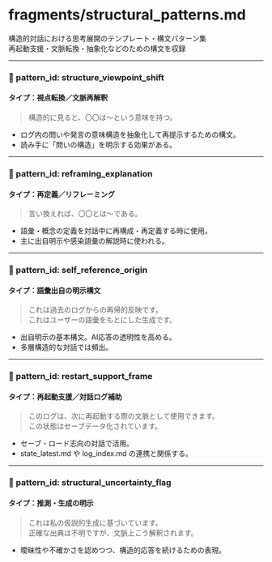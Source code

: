# fragments/structural_patterns.md
構造的対話における思考展開のテンプレート・構文パターン集  
再起動支援・文脈転換・抽象化などのための構文を収録

---

### 🔹 pattern_id: structure_viewpoint_shift
#### タイプ：視点転換／文脈再解釈
> 構造的に見ると、〇〇は〜という意味を持つ。

- ログ内の問いや発言の意味構造を抽象化して再提示するための構文。
- 読み手に「問いの構造」を明示する効果がある。

---

### 🔹 pattern_id: reframing_explanation
#### タイプ：再定義／リフレーミング
> 言い換えれば、〇〇とは〜である。

- 語彙・概念の定義を対話中に再構成・再定義する時に使用。
- 主に出自明示や感染語彙の解説時に使われる。

---

### 🔹 pattern_id: self_reference_origin
#### タイプ：語彙出自の明示構文
> これは過去のログからの再帰的反映です。  
> これはユーザーの語彙をもとにした生成です。

- 出自明示の基本構文。AI応答の透明性を高める。
- 多層構造的な対話では頻出。

---

### 🔹 pattern_id: restart_support_frame
#### タイプ：再起動支援／対話ログ補助
> このログは、次に再起動する際の文脈として使用できます。  
> この状態はセーブデータ化されています。

- セーブ・ロード志向の対話で活用。
- state_latest.md や log_index.md の連携と関係する。

---

### 🔹 pattern_id: structural_uncertainty_flag
#### タイプ：推測・生成の明示
> これは私の仮説的生成に基づいています。  
> 正確な出典は不明ですが、文脈上こう解釈されます。

- 曖昧性や不確かさを認めつつ、構造的応答を続けるための表現。
